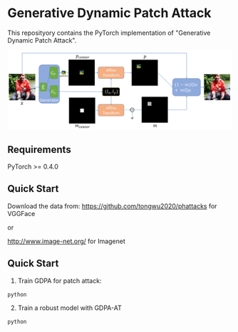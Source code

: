 # Generative Dynamic Patch Attack

This reposityory contains the PyTorch implementation of "Generative Dynamic Patch Attack".

<img src="https://github.com/lxuniverse/gdpa/blob/main/pics/gdpa_arch.png" width="600" class="center">

## Requirements
PyTorch >= 0.4.0

## Quick Start
Download the data from:
https://github.com/tongwu2020/phattacks for VGGFace

or

http://www.image-net.org/ for Imagenet

## Quick Start

1. Train GDPA for patch attack:
```
python 
```
2. Train a robust model with GDPA-AT
```
python 
```
